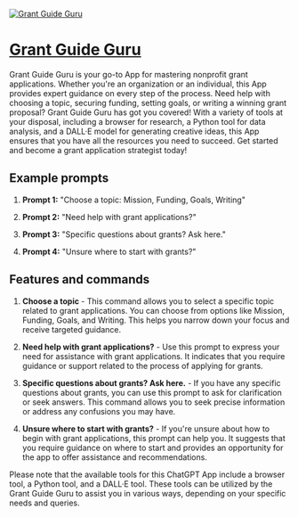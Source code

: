 [![Grant Guide Guru](https://files.oaiusercontent.com/file-SdjAIpTajvF66tcWKuKoPxvi?se=2123-10-16T02%3A29%3A51Z&sp=r&sv=2021-08-06&sr=b&rscc=max-age%3D31536000%2C%20immutable&rscd=attachment%3B%20filename%3D0dfc596a-c676-4487-ab8a-69c107211342.png&sig=xMeTB8y7ZKvDZXNsK1h43SYHLivDh4zFUJiCBU8DF2o%3D)](https://chat.openai.com/g/g-2dBLExtfV-grant-guide-guru)

# [Grant Guide Guru](https://chat.openai.com/g/g-2dBLExtfV-grant-guide-guru)

Grant Guide Guru is your go-to App for mastering nonprofit grant applications. Whether you're an organization or an individual, this App provides expert guidance on every step of the process. Need help with choosing a topic, securing funding, setting goals, or writing a winning grant proposal? Grant Guide Guru has got you covered! With a variety of tools at your disposal, including a browser for research, a Python tool for data analysis, and a DALL·E model for generating creative ideas, this App ensures that you have all the resources you need to succeed. Get started and become a grant application strategist today!

## Example prompts

1. **Prompt 1:** "Choose a topic: Mission, Funding, Goals, Writing"

2. **Prompt 2:** "Need help with grant applications?"

3. **Prompt 3:** "Specific questions about grants? Ask here."

4. **Prompt 4:** "Unsure where to start with grants?"

## Features and commands

1. **Choose a topic** - This command allows you to select a specific topic related to grant applications. You can choose from options like Mission, Funding, Goals, and Writing. This helps you narrow down your focus and receive targeted guidance.

2. **Need help with grant applications?** - Use this prompt to express your need for assistance with grant applications. It indicates that you require guidance or support related to the process of applying for grants.

3. **Specific questions about grants? Ask here.** - If you have any specific questions about grants, you can use this prompt to ask for clarification or seek answers. This command allows you to seek precise information or address any confusions you may have.

4. **Unsure where to start with grants?** - If you're unsure about how to begin with grant applications, this prompt can help you. It suggests that you require guidance on where to start and provides an opportunity for the app to offer assistance and recommendations.

Please note that the available tools for this ChatGPT App include a browser tool, a Python tool, and a DALL·E tool. These tools can be utilized by the Grant Guide Guru to assist you in various ways, depending on your specific needs and queries.